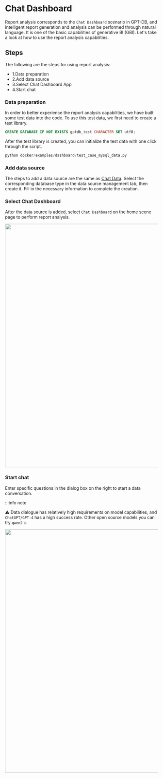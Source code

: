 # Chat Dashboard

Report analysis corresponds to the `Chat Dashboard` scenario in GPT-DB, and intelligent report generation and analysis can be performed through natural language. It is one of the basic capabilities of generative BI (GBI). Let's take a look at how to use the report analysis capabilities.

## Steps
The following are the steps for using report analysis:
- 1.Data preparation
- 2.Add data source
- 3.Select Chat Dashboard App
- 4.Start chat


### Data preparation

In order to better experience the report analysis capabilities, we have built some test data into the code. To use this test data, we first need to create a test library.
```SQL
CREATE DATABASE IF NOT EXISTS gptdb_test CHARACTER SET utf8;
```

After the test library is created, you can initialize the test data with one click through the script.

```python
python docker/examples/dashboard/test_case_mysql_data.py
```

### Add data source

The steps to add a data source are the same as [Chat Data](./chat_data.md). Select the corresponding database type in the data source management tab, then create it. Fill in the necessary information to complete the creation.


### Select Chat Dashboard

After the data source is added, select `Chat Dashboard` on the home scene page to perform report analysis.

<p align="center">
  <img src={'/img/app/chat_dashboard_v0.6.jpg'} width="800px" />
</p>


### Start chat
Enter specific questions in the dialog box on the right to start a data conversation.


:::info note

⚠️ Data dialogue has relatively high requirements on model capabilities, and `ChatGPT/GPT-4` has a high success rate. Other open source models you can try `qwen2`
:::

<p align="center">
  <img src={'/img/app/chat_dashboard_display_v0.6.jpg'} width="800px" />
</p>